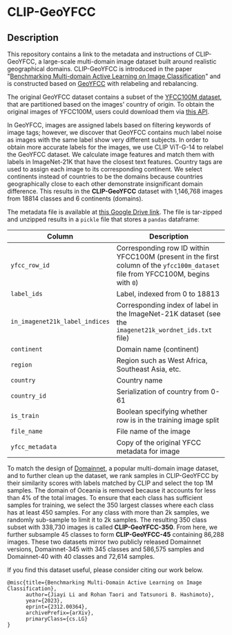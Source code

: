 # CLIP-GeoYFCC

## Description
This repository contains a link to the metadata and instructions of CLIP-GeoYFCC, a large-scale multi-domain image dataset built around realistic geographical domains. CLIP-GeoYFCC is introduced in the paper "[Benchmarking Multi-domain Active Learning on Image Classification](https://doi.org/10.48550/arXiv.2312.00364)" and is constructed based on [GeoYFCC](https://github.com/abhimanyudubey/GeoYFCC?tab=readme-ov-file) with relabeling and rebalancing.

The original GeoYFCC dataset contains a subset of the [YFCC100M dataset](https://multimediacommons.wordpress.com/yfcc100m-core-dataset/), that are partitioned based on the images' country of origin. To obtain the original images of YFCC100M, users could download them via [this API](https://pypi.org/project/yfcc100m/). 

In GeoYFCC, images are assigned labels based on filtering keywords of image tags; however, we discover that GeoYFCC contains much label noise as images with the same label show very different subjects. In order to obtain more accurate labels for the images, we use CLIP ViT-G-14 to relabel the GeoYFCC dataset. We calculate image features and match them with labels in ImageNet-21K that have the closest text features. Country tags are used to assign each image to its corresponding continent. We select continents instead of countries to be the domains because countries geographically close to each other demonstrate insignificant domain difference. This results in the **CLIP-GeoYFCC** dataset with 1,146,768 images from 18814 classes and 6 continents (domains). 

The metadata file is available at [this Google Drive link](https://drive.google.com/file/d/1GT44IiEGIGgnW_WXGnGWO77YQjIpnW5e/view?usp=sharing). The file is tar-zipped and unzipped results in a `pickle` file that stores a `pandas` dataframe:

| Column | Description |
| ----------- | ----------- |
| `yfcc_row_id` | Corresponding row ID within YFCC100M (present in the first column of the `yfcc100m_dataset` file from YFCC100M, begins with `0`) |
| `label_ids` | Label, indexed from 0 to 18813|
| `in_imagenet21k_label_indices` | Corresponding index of label in the ImageNet-21K dataset (see the `imagenet21k_wordnet_ids.txt` file) |
| `continent` | Domain name (continent) |
| `region` | Region such as West Africa, Southeast Asia, etc. |
| `country` | Country name |
| `country_id`| Serialization of country from 0-61 |
| `is_train` | Boolean specifying whether row is in the training image split |
| `file_name` | File name of the image |
| `yfcc_metadata` | Copy of the original YFCC metadata for image |


To match the design of [Domainnet](https://ai.bu.edu/M3SDA/#dataset), a popular multi-domain image dataset, and to further clean up the dataset, we rank samples in CLIP-GeoYFCC by their similarity scores with labels matched by CLIP and select the top 1M samples. The domain of Oceania is removed because it accounts for less than 4% of the total images. To ensure that each class has sufficient samples for training, we select the 350 largest classes where each class has at least 450 samples. For any class with more than 2k samples, we randomly sub-sample to limit it to 2k samples. The resulting 350 class subset with 338,730 images is called **CLIP-GeoYFCC-350**. From here, we further subsample 45 classes to form **CLIP-GeoYFCC-45** containing 86,288 images. These two datasets mirror two publicly released Domainnet versions, Domainnet-345 with 345 classes and 586,575 samples and Domainnet-40 with 40 classes and 72,614 samples.

If you find this dataset useful, please consider citing our work below.
```
@misc{title={Benchmarking Multi-Domain Active Learning on Image Classification}, 
      author={Jiayi Li and Rohan Taori and Tatsunori B. Hashimoto},
      year={2023},
      eprint={2312.00364},
      archivePrefix={arXiv},
      primaryClass={cs.LG}
}
```
